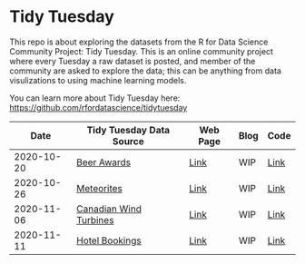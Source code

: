  # Tidy Tuesday
 
 This repo is about exploring the datasets from the R for Data Science Community Project: Tidy Tuesday. This is an online community project where every Tuesday a raw dataset is posted, and member of the community are asked to explore the data; this can be anything from data visulizations to using machine learning models. 
 
 You can learn more about Tidy Tuesday here: https://github.com/rfordatascience/tidytuesday
 
|Date | Tidy Tuesday Data Source | Web Page  | Blog | Code |
|-|--------------------|----------|------|---|
|2020-10-20 |   [Beer Awards ](https://github.com/rfordatascience/tidytuesday/blob/master/data/2020/2020-10-20/readme.md) | [Link]( https://rpubs.com/g_kabo/TT_Beer_Awards ) | WIP |[Link](https://github.com/g-kabo/Tidy_Tuesday/blob/main/BeerAwards.Rmd) | 
|2020-10-26 |[Meteorites](https://github.com/rfordatascience/tidytuesday/blob/master/data/2019/2019-06-11/readme.md)  |   [Link](https://rpubs.com/g_kabo/TTR_Meteors) | WIP | [Link](https://github.com/g-kabo/Tidy_Tuesday/blob/main/Meteorites.Rmd)
|2020-11-06 |[Canadian Wind Turbines](https://github.com/rfordatascience/tidytuesday/blob/master/data/2020/2020-10-27/readme.md)  |[Link](https://rpubs.com/g_kabo/TT_Canadian_Turbines) | WIP |[Link](https://github.com/g-kabo/Tidy_Tuesday/blob/main/CanadianWindTurbines.Rmd)   |
|2020-11-11 |[Hotel Bookings](https://github.com/rfordatascience/tidytuesday/tree/master/data/2020/2020-02-11)  |[Link](https://rpubs.com/g_kabo/TT_Hotel_Bookings) | WIP |[Link](https://github.com/g-kabo/Tidy_Tuesday/blob/main/Hotel%20Bookings.Rmd)   |
